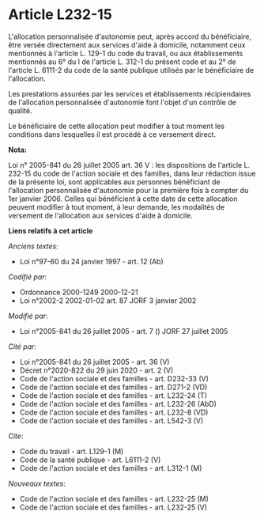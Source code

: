 # Article L232-15

L'allocation personnalisée d'autonomie peut, après accord du bénéficiaire, être versée directement aux services d'aide à
domicile, notamment ceux mentionnés à l'article L. 129-1 du code du travail, ou aux établissements mentionnés au 6° du I de
l'article L. 312-1 du présent code et au 2° de l'article L. 6111-2 du code de la santé publique utilisés par le bénéficiaire
de l'allocation.

Les prestations assurées par les services et établissements récipiendaires de l'allocation personnalisée d'autonomie font
l'objet d'un contrôle de qualité.

Le bénéficiaire de cette allocation peut modifier à tout moment les conditions dans lesquelles il est procédé à ce versement
direct.

**Nota:**

Loi n° 2005-841 du 26 juillet 2005 art. 36 V : les dispositions de l'article L. 232-15 du code de l'action sociale et des
familles, dans leur rédaction issue de la présente loi, sont applicables aux personnes bénéficiant de l'allocation
personnalisée d'autonomie pour la première fois à compter du 1er janvier 2006. Celles qui bénéficient à cette date de cette
allocation peuvent modifier à tout moment, à leur demande, les modalités de versement de l'allocation aux services d'aide à
domicile.

**Liens relatifs à cet article**

_Anciens textes_:

  - Loi n°97-60 du 24 janvier 1997 - art. 12 (Ab)

_Codifié par_:

  - Ordonnance 2000-1249 2000-12-21
  - Loi n°2002-2 2002-01-02 art. 87 JORF 3 janvier 2002

_Modifié par_:

  - Loi n°2005-841 du 26 juillet 2005 - art. 7 () JORF 27 juillet 2005

_Cité par_:

  - Loi n°2005-841 du 26 juillet 2005 - art. 36 (V)
  - Décret n°2020-822 du 29 juin 2020 - art. 2 (V)
  - Code de l'action sociale et des familles - art. D232-33 (V)
  - Code de l'action sociale et des familles - art. D271-2 (VD)
  - Code de l'action sociale et des familles - art. L232-24 (T)
  - Code de l'action sociale et des familles - art. L232-26 (AbD)
  - Code de l'action sociale et des familles - art. L232-8 (VD)
  - Code de l'action sociale et des familles - art. L542-3 (V)

_Cite_:

  - Code du travail - art. L129-1 (M)
  - Code de la santé publique - art. L6111-2 (V)
  - Code de l'action sociale et des familles - art. L312-1 (M)

_Nouveaux textes_:

  - Code de l'action sociale et des familles - art. L232-25 (M)
  - Code de l'action sociale et des familles - art. L232-25 (V)
